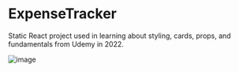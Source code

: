 ﻿# ExpenseTracker

Static React project used in learning about styling, cards, props, and fundamentals from Udemy in 2022. 

![image](https://github.com/user-attachments/assets/e3a990f5-3056-4f4f-b836-2e256747c93d)
